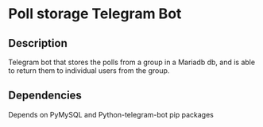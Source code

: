 # Poll storage Telegram Bot
## Description
Telegram bot that stores the polls from a group in a Mariadb db, and is able to return them to individual users from the group.

## Dependencies
Depends on PyMySQL and Python-telegram-bot pip packages